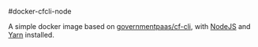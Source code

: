 #docker-cfcli-node

A simple docker image based on [governmentpaas/cf-cli](https://hub.docker.com/r/governmentpaas/cf-cli), with [NodeJS](https://nodejs.org/) and [Yarn](https://yarnpkg.com/) installed.